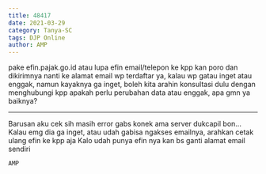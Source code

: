 ```yaml
---
title: 48417
date: 2021-03-29
category: Tanya-SC
tags: DJP Online
author: AMP
---
```


pake efin.pajak.go.id atau lupa efin email/telepon ke kpp kan poro dan dikirimnya nanti ke alamat email wp terdaftar ya, kalau wp gatau inget atau enggak, namun kayaknya ga inget, boleh kita arahin konsultasi dulu dengan menghubungi kpp apakah perlu perubahan data atau enggak, apa gmn ya baiknya?

---

Barusan aku cek sih masih error gabs konek ama server dukcapil bon... Kalau emg dia ga inget, atau udah gabisa ngakses emailnya, arahkan cetak ulang efin ke kpp aja Kalo udah punya efin nya kan bs ganti alamat email sendiri

`AMP`
